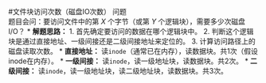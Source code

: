 #文件块访问次数（磁盘IO次数） 问题  
题目会问：要访问文件中的第 $X$ 个字节（或第 $Y$ 个逻辑块），需要多少次磁盘I/O？
    *   **解题思路：**
        1.  首先确定要访问的数据在哪个逻辑块中。
        2.  判断这个逻辑块是通过直接地址、一级间接还是二级间接地址来定位的。
        3.  计算访问路径上的磁盘读取次数。
            *   **直接地址：** 读`inode`（通常已在内存），读数据块。共1次（假设inode在内存）。
            *   **一级间接：** 读`inode`，读一级地址块，读数据块。共2次。
            *   **二级间接：** 读`inode`，读一级地址块，读二级地址块，读数据块。共3次。